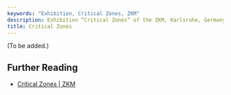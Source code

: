 ```yaml
---
keywords: "Exhibition, Critical Zones, ZKM"
description: Exhibition “Critical Zones” of the ZKM, Karlsruhe, Germany
title: Critical Zones
---
```


(To be added.)

## Further Reading

* [Critical Zones |
  ZKM](https://zkm.de/en/exhibition/2020/05/critical-zones)
